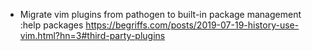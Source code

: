 * Migrate vim plugins from pathogen to built-in package management
    :help packages
    https://begriffs.com/posts/2019-07-19-history-use-vim.html?hn=3#third-party-plugins
